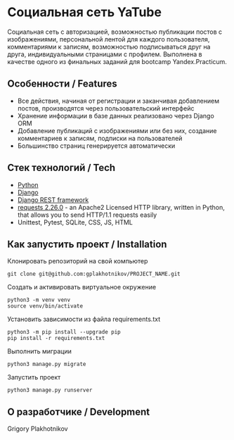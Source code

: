 # Социальная сеть YaTube

Социальная сеть с авторизацией, возможностью публикации постов с изображениями, персональной лентой для каждого пользователя, комментариями к записям, возможностью подписываться друг на друга, индивидуальными страницами с профилем. Выполнена в качестве одного из финальных заданий для bootcamp Yandex.Practicum.

## Особенности / Features

- Все действия, начиная от регистрации и заканчивая добавлением постов, производятся через пользовательский интерфейс
- Хранение информации в базе данных реализовано через Django ORM
- Добавление публикаций с изображениями или без них, создание комментариев к записям, подписки на пользователей
- Большинство страниц генерируется автоматически 

## Стек технологий / Tech

- [Python](https://www.python.org/)
- [Django](https://www.djangoproject.com/)
- [Django REST framework](https://www.django-rest-framework.org/)
- [requests 2.26.0](https://pypi.org/project/requests/2.6.0/) - an Apache2 Licensed HTTP library, written in Python, that allows you to send HTTP/1.1 requests easily
- Unittest, Pytest, SQLite, CSS, JS, HTML

## Как запустить проект / Installation
Клонировать репозиторий на свой компьютер
```
git clone git@github.com:gplakhotnikov/PROJECT_NAME.git
```
Cоздать и активировать виртуальное окружение
```
python3 -m venv venv
source venv/bin/activate
```
Установить зависимости из файла requirements.txt
```
python3 -m pip install --upgrade pip
pip install -r requirements.txt
```
Выполнить миграции
```
python3 manage.py migrate
```
Запустить проект
```
python3 manage.py runserver
```

## О разработчике / Development
Grigory Plakhotnikov
